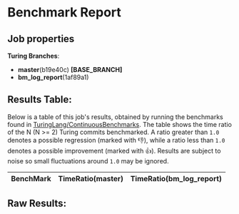 # Benchmark Report

## Job properties

**Turing Branches**:
- **master**(b19e40c) **[BASE_BRANCH]**
- **bm_log_report**(1af89a1) 

## Results Table:

Below is a table of this job's results, obtained by running the
benchmarks found in
[TuringLang/ContinuousBenchmarks](https://github.com/TuringLang/ContinuousBenchmarks). The
table shows the time ratio of the N (N >= 2) Turing commits
benchmarked. A ratio greater than `1.0` denotes a possible regression
(marked with :-1:), while a ratio less than `1.0` denotes a possible
improvement (marked with :+1:). Results are subject to
noise so small fluctuations around `1.0` may be ignored.

| BenchMark    |  TimeRatio(master) |  TimeRatio(bm_log_report) | 
| -----------  |  ----------------------- |  ----------------------- | 

## Raw Results:


